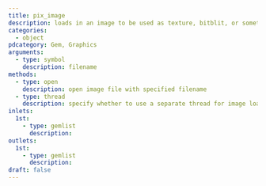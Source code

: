 ```yaml
---
title: pix_image
description: loads in an image to be used as texture, bitblit, or something else
categories:
  - object
pdcategory: Gem, Graphics
arguments:
  - type: symbol
    description: filename
methods:
  - type: open
    description: open image file with specified filename
  - type: thread
    description: specify whether to use a separate thread for image loading
inlets:
  1st:
    - type: gemlist
      description:
outlets:
  1st:
    - type: gemlist
      description:
draft: false
---
```

